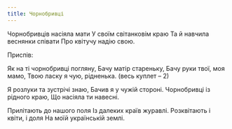 ```yaml
---
title: Чорнобривці
---
```


Чорнобривців насіяла мати
У своїм світанковім краю
Та й навчила веснянки співати
Про квітучу надію свою.

Приспів:

Як на ті чорнобривці погляну,
Бачу матір стареньку,
Бачу руки твої, моя мамо,
Твою ласку я чую, рідненька. (весь куплет – 2)

Я розлуки та зустрічі знаю,
Бачив я у чужій стороні.
Чорнобривці із рідного краю,
Що насіяла ти навесні.

Прилітають до нашого поля
Із далеких країв журавлі.
Розквітають і квіти, і доля
На моїй українській землі.
